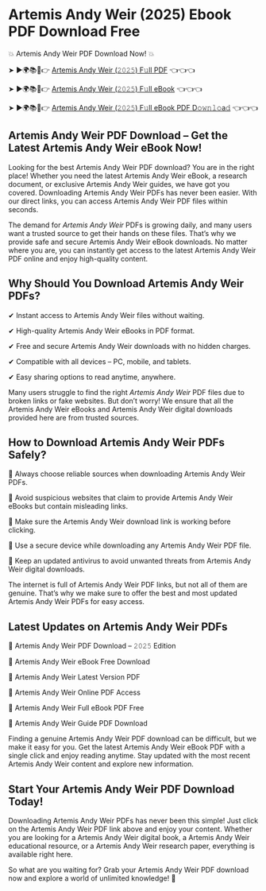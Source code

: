 # Artemis Andy Weir (2025) Ebook PDF Download Free

💥 Artemis Andy Weir PDF Download Now! 💥

➤ ►🌍📚📱👉 [Artemis Andy Weir (𝟸𝟶𝟸𝟻) F𝚞ll PDF](https://getpdf.xyz/artemis-andy-weir) 👈👈👈


➤ ►🌍📚📱👉 [Artemis Andy Weir (𝟸𝟶𝟸𝟻) F𝚞ll eBook](https://getpdf.xyz/artemis-andy-weir) 👈👈👈


➤ ►🌍📚📱👉 [Artemis Andy Weir (𝟸𝟶𝟸𝟻) F𝚞ll eBook PDF D𝚘𝚠𝚗𝚕𝚘a𝚍](https://getpdf.xyz/artemis-andy-weir) 👈👈👈


## Artemis Andy Weir PDF Download – Get the Latest Artemis Andy Weir eBook Now!

Looking for the best Artemis Andy Weir PDF download? You are in the right place! Whether you need the latest Artemis Andy Weir eBook, a research document, or exclusive Artemis Andy Weir guides, we have got you covered. Downloading Artemis Andy Weir PDFs has never been easier. With our direct links, you can access Artemis Andy Weir PDF files within seconds.

The demand for *Artemis Andy Weir* PDFs is growing daily, and many users want a trusted source to get their hands on these files. That’s why we provide safe and secure Artemis Andy Weir eBook downloads. No matter where you are, you can instantly get access to the latest Artemis Andy Weir PDF online and enjoy high-quality content.

## Why Should You Download Artemis Andy Weir PDFs?

✔ Instant access to Artemis Andy Weir files without waiting.

✔ High-quality Artemis Andy Weir eBooks in PDF format.

✔ Free and secure Artemis Andy Weir downloads with no hidden charges.

✔ Compatible with all devices – PC, mobile, and tablets.

✔ Easy sharing options to read anytime, anywhere.

Many users struggle to find the right *Artemis Andy Weir* PDF files due to broken links or fake websites. But don’t worry! We ensure that all the Artemis Andy Weir eBooks and Artemis Andy Weir digital downloads provided here are from trusted sources.

## How to Download Artemis Andy Weir PDFs Safely?

📌 Always choose reliable sources when downloading Artemis Andy Weir PDFs.

📌 Avoid suspicious websites that claim to provide Artemis Andy Weir eBooks but contain misleading links.

📌 Make sure the Artemis Andy Weir download link is working before clicking.

📌 Use a secure device while downloading any Artemis Andy Weir PDF file.

📌 Keep an updated antivirus to avoid unwanted threats from Artemis Andy Weir digital downloads.

The internet is full of Artemis Andy Weir PDF links, but not all of them are genuine. That’s why we make sure to offer the best and most updated Artemis Andy Weir PDFs for easy access.

## Latest Updates on Artemis Andy Weir PDFs

🔹 Artemis Andy Weir PDF Download – 𝟸𝟶𝟸𝟻 Edition

🔹 Artemis Andy Weir eBook Free Download

🔹 Artemis Andy Weir Latest Version PDF

🔹 Artemis Andy Weir Online PDF Access

🔹 Artemis Andy Weir Full eBook PDF Free

🔹 Artemis Andy Weir Guide PDF Download

Finding a genuine Artemis Andy Weir PDF download can be difficult, but we make it easy for you. Get the latest Artemis Andy Weir eBook PDF with a single click and enjoy reading anytime. Stay updated with the most recent Artemis Andy Weir content and explore new information.

## Start Your Artemis Andy Weir PDF Download Today!

Downloading Artemis Andy Weir PDFs has never been this simple! Just click on the Artemis Andy Weir PDF link above and enjoy your content. Whether you are looking for a Artemis Andy Weir digital book, a Artemis Andy Weir educational resource, or a Artemis Andy Weir research paper, everything is available right here.

So what are you waiting for? Grab your Artemis Andy Weir PDF download now and explore a world of unlimited knowledge! 🚀